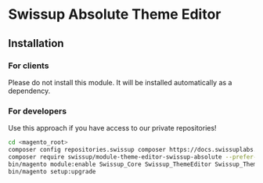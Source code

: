 # Swissup Absolute Theme Editor

## Installation

### For clients

Please do not install this module. It will be installed automatically as a dependency.

### For developers

Use this approach if you have access to our private repositories!

```bash
cd <magento_root>
composer config repositories.swissup composer https://docs.swissuplabs.com/packages/
composer require swissup/module-theme-editor-swissup-absolute --prefer-source
bin/magento module:enable Swissup_Core Swissup_ThemeEditor Swissup_ThemeEditorSwissupAbsolute
bin/magento setup:upgrade
```
